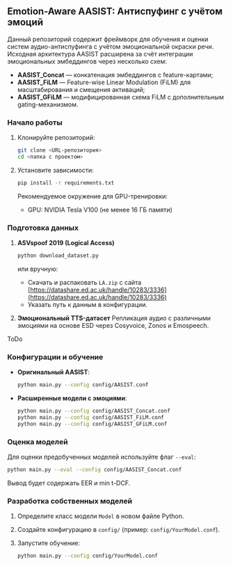 ## Emotion-Aware AASIST: Антиспуфинг с учётом эмоций

Данный репозиторий содержит фреймворк для обучения и оценки систем аудио-антиспуфинга с учётом эмоциональной окраски речи. Исходная архитектура AASIST расширена за счёт интеграции эмоциональных эмбеддингов через несколько схем:

* **AASIST\_Concat** — конкатенация эмбеддингов с feature-картами;
* **AASIST\_FiLM** — Feature-wise Linear Modulation (FiLM) для масштабирования и смещения активаций;
* **AASIST\_GFiLM** — модифицированная схема FiLM с дополнительным gating-механизмом.

### Начало работы

1. Клонируйте репозиторий:

   ```bash
   git clone <URL-репозитория>
   cd <папка с проектом>
   ```
2. Установите зависимости:

   ```bash
   pip install -r requirements.txt
   ```

   Рекомендуемое окружение для GPU-тренировки:

   * GPU: NVIDIA Tesla V100 (не менее 16 ГБ памяти)

### Подготовка данных

1. **ASVspoof 2019 (Logical Access)**

   ```bash
   python download_dataset.py
   ```

   или вручную:

   * Скачать и распаковать `LA.zip` с сайта [https://datashare.ed.ac.uk/handle/10283/3336](https://datashare.ed.ac.uk/handle/10283/3336)
   * Указать путь к данным в конфигурации.

2. **Эмоциональный TTS-датасет**
   Репликация аудио с различными эмоциями на основе ESD через Cosyvoice, Zonos и Emospeech.

  ToDo

### Конфигурации и обучение

* **Оригинальный AASIST**:

  ```bash
  python main.py --config config/AASIST.conf
  ```

* **Расширенные модели с эмоциями**:

  ```bash
  python main.py --config config/AASIST_Concat.conf
  python main.py --config config/AASIST_FiLM.conf
  python main.py --config config/AASIST_GFiLM.conf
  ```

### Оценка моделей

Для оценки предобученных моделей используйте флаг `--eval`:

```bash
python main.py --eval --config config/AASIST_Concat.conf
```

Вывод будет содержать EER и min t-DCF.

### Разработка собственных моделей

1. Определите класс модели `Model` в новом файле Python.
2. Создайте конфигурацию в `config/` (пример: `config/YourModel.conf`).
3. Запустите обучение:

   ```bash
   python main.py --config config/YourModel.conf
   ```
